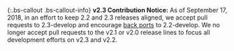 {:.bs-callout .bs-callout-info}
**v2.3 Contribution Notice:**
As of September 17, 2018, in an effort to keep 2.2 and 2.3 releases aligned, we accept pull requests to 2.3-develop and encourage [back ports](#porting) to 2.2-develop. We no longer accept pull requests to the v2.1 or v2.0 release lines to focus all development efforts on v2.3 and v2.2.
